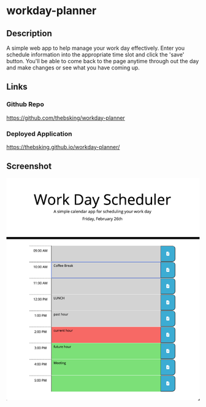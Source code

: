 # workday-planner

## Description
A simple web app to help manage your work day effectively. 
Enter you schedule information into the appropriate time slot and click the 'save' button. You'll be able to come back to the page anytime through out the day and make changes or see what you have coming up. 

## Links
### Github Repo
https://github.com/thebsking/workday-planner

### Deployed Application
https://thebsking.github.io/workday-planner/

## Screenshot
![planner screenshot](./assets/planner-preview.png)